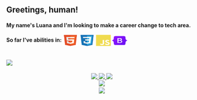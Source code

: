 
## Greetings, human! 
<section> 
  <h4>My name's Luana and I'm looking to make a career change to tech area.
  <br><br>
    <div style="display: inline_block">
      So far I've abilities in:
      <img align="center" alt="HTML" height="30" width="40" src="https://raw.githubusercontent.com/devicons/devicon/master/icons/html5/html5-original.svg">
      <img align="center" alt="CSS" height="30" width="40" src="https://raw.githubusercontent.com/devicons/devicon/master/icons/css3/css3-original.svg">
      <img align="center" alt="Js" height="30" width="40" src="https://raw.githubusercontent.com/devicons/devicon/master/icons/javascript/javascript-plain.svg">
      <img align="center" alt="Bootstrap" height="30" width="40" src="https://raw.githubusercontent.com/devicons/devicon/master/icons/bootstrap/bootstrap-original.svg"> 
    </div>
</section>  
<br>  
<section align="left"> 
  <a href="https://www.linkedin.com/in/luana-souza" target="_blank"><img src="https://img.shields.io/badge/-LinkedIn-%230077B5?style=for-the-badge&logo=linkedin&logoColor=white" target="_blank"></a>
</section>  
  <br>
<section align="center">
  <a href="https://github.com/luuull">
   <img width="35%" src="https://github-readme-stats.vercel.app/api/top-langs/?username=luuull&layout=compact&langs_count=16&theme=buefy"/>  
  </a>
   
   <a href="https://www.programaria.org/especiais/mulheres-tecnologia/">
    <img width="30%" src="https://user-images.githubusercontent.com/101467080/176013851-bc3ea2d8-7185-4989-9cad-89ac2c884d28.png">
   </a> 
   
   <a href="https://github.com/luuull">
    <img width="125" src="https://jianan1104.github.io/avatar.gif">
   </a>
</section> 
  
<section align="center">
  
   <img src="https://github.com/luuull/luuull/blob/output/github-contribution-grid-snake.svg">
  
</section>

<section align="center"> 

  <a href="https://github.com/luuull">
    <img src="https://user-images.githubusercontent.com/101467080/176333971-1cabaf5e-915c-4b01-be6d-31ef4b2397cc.svg">
  </a>  

</section> 
